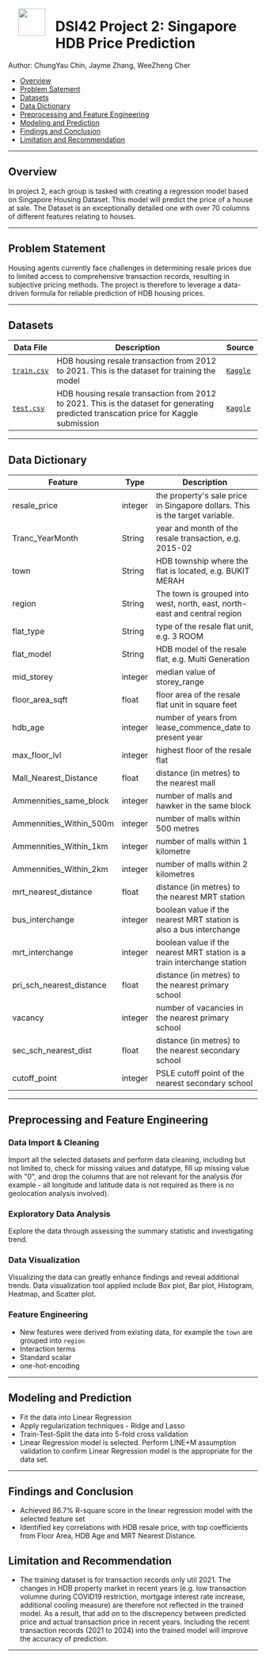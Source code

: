 <img src="http://imgur.com/1ZcRyrc.png" style="float: left; margin: 20px; height: 55px">

# DSI42 Project 2: Singapore HDB Price Prediction

Author: ChungYau Chin, Jayme Zhang, WeeZheng Cher

- [Overview](#overview)
- [Problem Satement](#problem-statement)
- [Datasets](#datasets)
- [Data Dictionary](#data-dictionary)
- [Preprocessing and Feature Engineering](#preprocessing-and-feature-engineering)
- [Modeling and Prediction](#modeling-and-prediction)
- [Findings and Conclusion](#findings-and-conclusion)
- [Limitation and Recommendation](#Limitation-and-Recommendation)


--- 

## Overview

In project 2, each group is tasked with creating a regression model based on Singapore Housing Dataset. This model will predict the price of a house at sale. The Dataset is an exceptionally detailed one with over 70 columns of different features relating to houses.

---

## Problem Statement

Housing agents currently face challenges in determining resale prices due to limited access to comprehensive transaction records, resulting in subjective pricing methods. The project is therefore to leverage a data-driven formula for reliable prediction of HDB housing prices.

---

## Datasets


| Data File                       | Description                                                                                                                            | Source                                                                                           |
| --------------------------------- | ---------------------------------------------------------------------------------------------------------------------------------------- | -------------------------------------------------------------------------------------------------- |
| [`train.csv`](./data/train.csv) | HDB housing resale transaction from 2012 to 2021. This is the dataset for training the model                                           | [`Kaggle`](https://www.kaggle.com/competitions/dsi-sg-project-2-regression-challenge-hdb-price/) |
| [`test.csv`](./data/test.csv)   | HDB housing resale transaction from 2012 to 2021. This is the dataset for generating predicted transcation price for Kaggle submission | [`Kaggle`](https://www.kaggle.com/competitions/dsi-sg-project-2-regression-challenge-hdb-price/) |

---

## Data Dictionary


| Feature                  | Type    | Description                                                                  |
| -------------------------- | --------- | ------------------------------------------------------------------------------ |
| resale_price             | integer | the property's sale price in Singapore dollars. This is the target variable. |
| Tranc_YearMonth          | String  | year and month of the resale transaction, e.g. 2015-02                       |
| town                     | String  | HDB township where the flat is located, e.g. BUKIT MERAH                     |
| region                   | String  | The town is grouped into west, north, east, north-east and central region    |
| flat_type                | String  | type of the resale flat unit, e.g. 3 ROOM                                    |
| flat_model               | String  | HDB model of the resale flat, e.g. Multi Generation                          |
| mid_storey               | integer | median value of storey_range                                                 |
| floor_area_sqft          | float   | floor area of the resale flat unit in square feet                            |
| hdb_age                  | integer | number of years from lease_commence_date to present year                     |
| max_floor_lvl            | integer | highest floor of the resale flat                                             |
| Mall_Nearest_Distance    | float   | distance (in metres) to the nearest mall                                     |
| Ammennities_same_block   | integer | number of malls and hawker in the same block                                 |
| Ammennities_Within_500m  | integer | number of malls within 500 metres                                            |
| Ammennities_Within_1km   | integer | number of malls within 1 kilometre                                           |
| Ammennities_Within_2km   | integer | number of malls within 2 kilometres                                          |
| mrt_nearest_distance     | float   | distance (in metres) to the nearest MRT station                              |
| bus_interchange          | integer | boolean value if the nearest MRT station is also a bus interchange           |
| mrt_interchange          | integer | boolean value if the nearest MRT station is a train interchange station      |
| pri_sch_nearest_distance | float   | distance (in metres) to the nearest primary school                           |
| vacancy                  | integer | number of vacancies in the nearest primary school                            |
| sec_sch_nearest_dist     | float   | distance (in metres) to the nearest secondary school                         |
| cutoff_point             | integer | PSLE cutoff point of the nearest secondary school                            |

---

## Preprocessing and Feature Engineering

### Data Import & Cleaning

Import all the selected datasets and perform data cleaning, including but not limited to, check for missing values and datatype, fill up missing value with "0", and drop the columns that are not relevant for the analysis (for example - all longitude and latitude data is not required as there is no geolocation analysis involved).

### Exploratory Data Analysis

Explore the data through assessing the summary statistic and investigating trend.

### Data Visualization

Visualizing the data can greatly enhance findings and reveal additional trends. Data visualization tool applied include Box plot, Bar plot, Histogram, Heatmap, and Scatter plot.

### Feature Engineering

- New features were derived from existing data, for example the `town` are grouped into `region`
- Interaction terms
- Standard scalar
- one-hot-encoding

---

## Modeling and Prediction

- Fit the data into Linear Regression
- Apply regularization techniques - Ridge and Lasso
- Train-Test-Split the data into 5-fold cross validation
- Linear Regression model is selected. Perform LINE+M assumption validation to confirm Linear Regression model is the appropriate for the data set.

---

## Findings and Conclusion

- Achieved 86.7% R-square score in the linear regression model with the selected feature set
- Identified key correlations with HDB resale price, with top coefficients from Floor Area, HDB Age and MRT Nearest Distance.

## Limitation and Recommendation

- The training dataset is for transaction records only util 2021. The changes in HDB property market in recent years (e.g. low transaction volumne during COVID19 restriction, mortgage interest rate increase, additional cooling measure) are therefore not reflected in the trained model. As a result, that add on to the discrepency between predicted price and actual transaction price in recent years. Including the recent transaction records (2021 to 2024) into the trained model will improve the accuracy of prediction.

---
